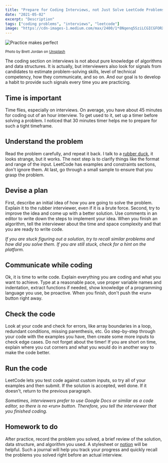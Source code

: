 ```yaml
---
title: "Prepare for Coding Interviews, not Just Solve LeetCode Problems"
date: "2021-05-02"
excerpt: "Description"
tags: ["coding problems", "interviews", "leetcode"]
image: "https://cdn-images-1.medium.com/max/2400/1*8Nqenq5SziLCGICGFORX6g.jpeg"
---
```


![Practice makes perfect](https://cdn-images-1.medium.com/max/2400/1*8Nqenq5SziLCGICGFORX6g.jpeg "Practice makes perfect")

<small>Photo by Brett Jordan on [Unsplash](https://unsplash.com/photos/Fp4ERdkR5jU)</small>

The coding section on interviews is not about pure knowledge of algorithms and data structures. It is actually, but interviewers also look for signals from candidates to estimate problem-solving skills, level of technical competency, how they communicate, and so on. And our goal is to develop a habit to provide such signals every time you are practicing.

## Time is important

Time flies, especially on interviews. On average, you have about 45 minutes for coding out of an hour interview. To get used to it, set up a timer before solving a problem. I noticed that 30 minutes timer helps me to prepare for such a tight timeframe.

## Understand the problem

Read the problem carefully, and repeat it back. I talk to a [rubber duck](https://en.wikipedia.org/wiki/Rubber_duck_debugging), it looks strange, but it works. The next step is to clarify things like the format and range of the input. LeetCode has examples and constraints sections, don't ignore them. At last, go through a small sample to ensure that you grasp the problem.

## Devise a plan

First, describe an initial idea of how you are going to solve the problem. Explain it to the rubber interviewer, even if it is a brute force. Second, try to improve the idea and come up with a better solution. Use comments in an editor to write down the steps to implement your idea. When you finish an algorithm, tell the interviewer about the time and space complexity and that you are ready to write code.

_If you are stuck figuring out a solution, try to recall similar problems and how did you solve them. If you are still stuck, check for a hint on the platform._

## Communicate while coding

Ok, it is time to write code. Explain everything you are coding and what you want to achieve. Type at a reasonable pace, use proper variable names and indentation, extract functions if needed, show knowledge of a programming language you use, be proactive. When you finish, don't push the «run» button right away.

## Check the code

Look at your code and check for errors, like array boundaries in a loop, redundant conditions, missing parenthesis, etc. Go step-by-step through your code with the examples you have, then create some more inputs to check edge cases. Do not forget about the timer! If you are short on time, explain where you cut corners and what you would do in another way to make the code better.

## Run the code

LeetCode lets you test code against custom inputs, so try all of your examples and then submit. If the solution is accepted, well done. If it doesn't, return to the previous paragraph.

_Sometimes, interviewers prefer to use Google Docs or similar as a code editor, so there is no «run» button. Therefore, you tell the interviewer that you finished coding._

## Homework to do

After practice, record the problem you solved, a brief review of the solution, data structure, and algorithm you used. A stylesheet or [notion](https://www.notion.so/) will be helpful. Such a journal will help you track your progress and quickly recall the problems you solved right before an actual interview.

